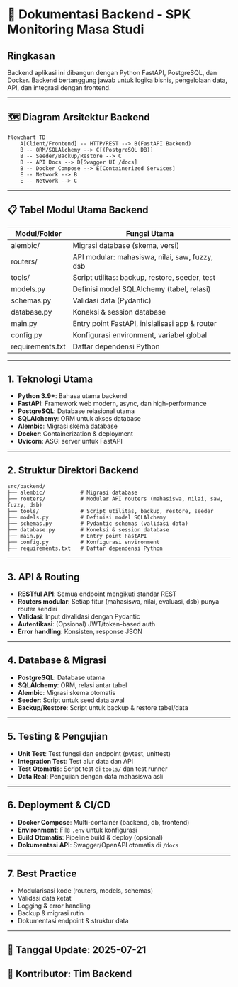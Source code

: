 # 🐍 Dokumentasi Backend - SPK Monitoring Masa Studi

## Ringkasan
Backend aplikasi ini dibangun dengan Python FastAPI, PostgreSQL, dan Docker. Backend bertanggung jawab untuk logika bisnis, pengelolaan data, API, dan integrasi dengan frontend.

---

## 🗺️ Diagram Arsitektur Backend

```mermaid
flowchart TD
    A[Client/Frontend] -- HTTP/REST --> B(FastAPI Backend)
    B -- ORM/SQLAlchemy --> C[(PostgreSQL DB)]
    B -- Seeder/Backup/Restore --> C
    B -- API Docs --> D[Swagger UI /docs]
    B -- Docker Compose --> E[Containerized Services]
    E -- Network --> B
    E -- Network --> C
```

---

## 📋 Tabel Modul Utama Backend

| Modul/Folder     | Fungsi Utama                                      |
|-----------------|---------------------------------------------------|
| alembic/        | Migrasi database (skema, versi)                   |
| routers/        | API modular: mahasiswa, nilai, saw, fuzzy, dsb    |
| tools/          | Script utilitas: backup, restore, seeder, test    |
| models.py       | Definisi model SQLAlchemy (tabel, relasi)         |
| schemas.py      | Validasi data (Pydantic)                          |
| database.py     | Koneksi & session database                        |
| main.py         | Entry point FastAPI, inisialisasi app & router    |
| config.py       | Konfigurasi environment, variabel global          |
| requirements.txt| Daftar dependensi Python                          |

---

## 1. Teknologi Utama
- **Python 3.9+**: Bahasa utama backend
- **FastAPI**: Framework web modern, async, dan high-performance
- **PostgreSQL**: Database relasional utama
- **SQLAlchemy**: ORM untuk akses database
- **Alembic**: Migrasi skema database
- **Docker**: Containerization & deployment
- **Uvicorn**: ASGI server untuk FastAPI

---

## 2. Struktur Direktori Backend
```
src/backend/
├── alembic/           # Migrasi database
├── routers/           # Modular API routers (mahasiswa, nilai, saw, fuzzy, dsb)
├── tools/             # Script utilitas, backup, restore, seeder
├── models.py          # Definisi model SQLAlchemy
├── schemas.py         # Pydantic schemas (validasi data)
├── database.py        # Koneksi & session database
├── main.py            # Entry point FastAPI
├── config.py          # Konfigurasi environment
├── requirements.txt   # Daftar dependensi Python
```

---

## 3. API & Routing
- **RESTful API**: Semua endpoint mengikuti standar REST
- **Routers modular**: Setiap fitur (mahasiswa, nilai, evaluasi, dsb) punya router sendiri
- **Validasi**: Input divalidasi dengan Pydantic
- **Autentikasi**: (Opsional) JWT/token-based auth
- **Error handling**: Konsisten, response JSON

---

## 4. Database & Migrasi
- **PostgreSQL**: Database utama
- **SQLAlchemy**: ORM, relasi antar tabel
- **Alembic**: Migrasi skema otomatis
- **Seeder**: Script untuk seed data awal
- **Backup/Restore**: Script untuk backup & restore tabel/data

---

## 5. Testing & Pengujian
- **Unit Test**: Test fungsi dan endpoint (pytest, unittest)
- **Integration Test**: Test alur data dan API
- **Test Otomatis**: Script test di `tools/` dan test runner
- **Data Real**: Pengujian dengan data mahasiswa asli

---

## 6. Deployment & CI/CD
- **Docker Compose**: Multi-container (backend, db, frontend)
- **Environment**: File `.env` untuk konfigurasi
- **Build Otomatis**: Pipeline build & deploy (opsional)
- **Dokumentasi API**: Swagger/OpenAPI otomatis di `/docs`

---

## 7. Best Practice
- Modularisasi kode (routers, models, schemas)
- Validasi data ketat
- Logging & error handling
- Backup & migrasi rutin
- Dokumentasi endpoint & struktur data

---

## 📅 Tanggal Update: 2025-07-21
## 📝 Kontributor: Tim Backend 